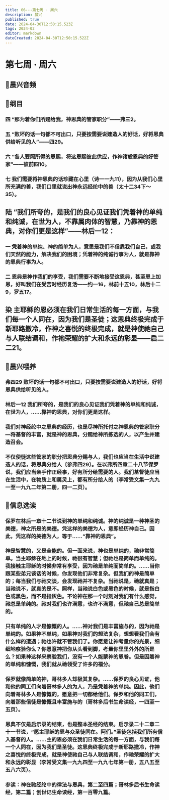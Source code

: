 ```yaml
---
title: 06---第七周 · 周六
description: 晨兴
published: true
date: 2024-04-30T12:50:15.523Z
tags: 2024-02
editor: markdown
dateCreated: 2024-04-30T12:50:15.522Z
---
```


# 第七周 · 周六
## 🎵晨兴音频

## 📖纲目

### 四   “那为着你们所赐给我，神恩典的管家职分”——弗三2。

### 五   “败坏的话一句都不可出口，只要按需要说建造人的好话，好将恩典供给听见的人”——四29。

### 六   “各人要照所得的恩赐，将这恩赐彼此供应，作神诸般恩典的好管家”——彼前四10。

### 七   我们需要将神恩典的话珍藏在心里（诗一一九11），因为从我们心里所充满的善，我们口里就说出神永远经纶中的善（太十二34下～35）。

## 陆   “我们所夸的，是我们的良心见证我们凭着神的单纯和纯诚，在世为人，不靠属肉体的智慧，乃靠神的恩典，对你们更是这样”——林后一12：

### 一   凭着神的单纯、神的简单为人，意思是我们不信靠我们自己，或我们天然的能力，解决我们的困境；凭着神的纯诚行事为人，就是靠神的恩典行事为人。

### 二   恩典是神作我们的享受，我们需要不断地接受这恩典，甚至恩上加恩，好叫我们在受苦时经历复活——约一16，林前十五10，林后十二9，罗五17。

## 染   主耶稣的恩必须在我们日常生活的每一方面，与我们每一个人同在，因为我们是圣徒；这恩典终极完成于新耶路撒冷，作神之喜悦的终极完成，就是神使祂自己与人联结调和，作衪荣耀的扩大和永远的彰显——启二二21。

## 📖晨兴喂养

### 弗四29    败坏的话一句都不可出口，只要按需要说建造人的好话，好将恩典供给听见的人。

### 林后一12    我们所夸的，是我们的良心见证我们凭着神的单纯和纯诚，在世为人，……靠神的恩典，对你们更是这样。

### 我们对神经纶中之恩典的经历，也是尽神所托付之神恩典的管家职分—将基督的丰富，就是神的恩典，分赐给神所拣选的人，以产生并建造召会。

### 不仅使徒这些管家的职分把恩典分赐与人，我们也应当在生活中说建造人的话，将恩典分给人〔参弗四29〕。在以弗所四章二十八节保罗说，我们应当亲手作正经事，好有所分给需要的人。我们基督徒应当在生活中，在物质上和属灵上，都有所分给人的（李常受文集一九九一至一九九二年第二册，四一二页）。

## 📖信息选读

### 保罗在林后一章十二节说到神的单纯和纯诚。神的纯诚是一种神圣的美德，神之所是的美德。凭这样的美德为人，意即经历神自己。因此，凭这样的美德为人，等于……“靠神的恩典”。

### 神是智慧的，又是全能的。但一面来说，神也是单纯的，祂非常简单。当主耶稣在地上的时候，祂很有智慧；但祂也是简单而单纯的。我接触主耶稣的时候非常有享受，因为祂是单纯而简单的。……当你跟某些弟兄谈话的时候，你发现他们非常复杂。但我们的神是简单的；每当我们与祂交谈，会发现祂并不复杂。当祂说是，祂就真是；当祂说不，就真的是不。照样，当祂说白色或黑色的时候，就是指白色或黑色，而不是指灰色。不论神在那一个时刻对我们有什么感觉，祂总是单纯的。祂对我们也许满意，也许不满意，但祂自己总是简单的。

### 只有单纯的人才是慷慨的人。……神对我们是丰富施与的，因为祂是单纯的。如果神不单纯，如果神对我们的想法复杂，想想看我们会有什么样的遭遇；祂也许就不管我们了。你愿意让神考量你的光景，细细地察验你么？你愿意神把你从头看到脚，考量你里里外外的所是么？如果神这样来察验我们，没有一个人能蒙神的恩眷。但是因着神的单纯和慷慨，我们就从祂领受了许多的福分。

### 保罗就像简单的神，哥林多人却极其复杂。……保罗的良心见证，他和他的同工们向着哥林多人的为人，乃是凭着神的单纯。因此，他们向着哥林多人是慷慨的，愿意把一切都给他们。保罗和他的同工们，向着那些信徒是慷慨且丰富施与的（哥林多后书生命读经，一四至一五页）。

### 恩典不仅是启示录的结束，也是整本圣经的结束。启示录二十二章二十一节说，“愿主耶稣的恩与众圣徒同在。阿们。”圣徒包括我们所有信入基督的人。……主的恩必须在我们日常生活的每一方面，与我们每一个人同在，因为我们是圣徒。这恩典终极完成于新耶路撒冷，作神之喜悦的终极完成，就是神使祂自己与人联结调和，作祂荣耀的扩大和永远的彰显（李常受文集一九九四至一九九七年第一册，五八五至五八六页）。

### 参读：神在祂经纶中的律法与恩典，第二至四篇；哥林多后书生命读经，第二篇；创世记生命读经，第一百零九篇。
<!-- Google tag (gtag.js) -->
<script async src="https://www.googletagmanager.com/gtag/js?id=G-1P8709Z16T"></script>
<script>
  window.dataLayer = window.dataLayer || [];
  function gtag(){dataLayer.push(arguments);}
  gtag('js', new Date());

  gtag('config', 'G-1P8709Z16T');
</script>